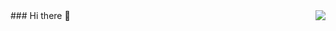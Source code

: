 <img align = "right" src = "![visitor badge](https://visitor-badge.laobi.icu/badge?page_id=AbrabOme.visitor-badge&format=true)">
### Hi there 👋

<!--
**AbrabOme/AbrabOme** is a ✨ _special_ ✨ repository because its `README.md` (this file) appears on your GitHub profile.

Here are some ideas to get you started:

- 🔭 I’m currently working on ...
- 🌱 I’m currently learning ...
- 👯 I’m looking to collaborate on ...
- 🤔 I’m looking for help with ...
- 💬 Ask me about ...
- 📫 How to reach me: ...
- 😄 Pronouns: ...
- ⚡ Fun fact: ...
-->
